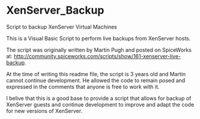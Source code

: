 # XenServer_Backup
Script to backup XenServer Virtual Machines

This is a Visual Basic Script to perform live backups from XenServer hosts.

The script was originally written by Martin Pugh and posted on SpiceWorks at:  http://community.spiceworks.com/scripts/show/161-xenserver-live-backup.

At the time of writing this readme file, the script is 3 years old and Martin cannot continue development. He allowed the code to remain posed and expressed in the comments that anyone is free to work with it.

I belive that this is a good base to provide a script that allows for backup of XenServer guests and continue development to improve and adapt the code for new versions of XenServer.


